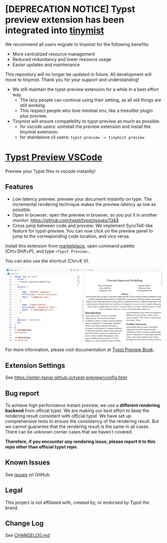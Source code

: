 # [DEPRECATION NOTICE] Typst preview extension has been integrated into [tinymist](https://github.com/Myriad-Dreamin/tinymist)

We recommend all users migrate to tinymist for the following benefits:

- More centralized resource management
- Reduced redundancy and lower resource usage
- Easier updates and maintenance

This repository will no longer be updated in future. All development will move to tinymist. Thank you for your support and understanding!

- We still maintain the typst-preview extension for a while in a best effort way.
   - The lazy people can continue using their setting, as all old things are still working.
   - This respect people who love minimal env, like a treesitter plugin plus preview.
- Tinymist will ensure compatibility to typst-preview as much as possible.
   - for vscode users: uninstall the preview extension and install the tinymist extension.
   - for standalone cli users: `typst-preview -> tinymist preview`

# [Typst Preview VSCode](https://github.com/Enter-tainer/typst-preview)

Preview your Typst files in vscode instantly!

## Features

- Low latency preview: preview your document instantly on type. The incremental rendering technique makes the preview latency as low as possible.
- Open in browser: open the preview in browser, so you put it in another monitor. https://github.com/typst/typst/issues/1344
- Cross jump between code and preview: We implement SyncTeX-like feature for typst-preview. You can now click on the preview panel to jump to the corresponding code location, and vice versa.

Install this extension from [marketplace](https://marketplace.visualstudio.com/items?itemName=mgt19937.typst-preview), open command palette (Ctrl+Shift+P), and type `>Typst Preview:`.

You can also use the shortcut (Ctrl+K V).

![demo](demo.png)

For more information, please visit documentation at [Typst Preview Book](https://enter-tainer.github.io/typst-preview/).

## Extension Settings

See https://enter-tainer.github.io/typst-preview/config.html

## Bug report

To achieve high performance instant preview, we use a **different rendering backend** from official typst. We are making our best effort to keep the rendering result consistent with official typst. We have set up comprehensive tests to ensure the consistency of the rendering result. But we cannot guarantee that the rendering result is the same in all cases. There can be unknown corner cases that we haven't covered.

**Therefore, if you encounter any rendering issue, please report it to this repo other than official typst repo.**
## Known Issues

See [issues](https://github.com/Enter-tainer/typst-preview/issues?q=is%3Aissue+is%3Aopen+sort%3Aupdated-desc) on GitHub.

## Legal

This project is not affiliated with, created by, or endorsed by Typst the brand.

## Change Log

See [CHANGELOG.md](CHANGELOG.md)
